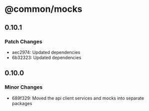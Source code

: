 # @common/mocks

## 0.10.1

### Patch Changes

- aec2974: Updated dependencies
- 6b32323: Updated dependencies

## 0.10.0

### Minor Changes

- 689f329: Moved the api client services and mocks into separate packages

